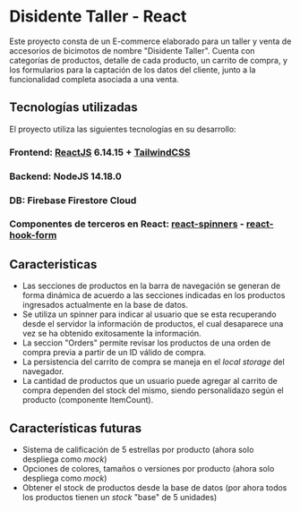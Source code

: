# Disidente Taller - React

Este proyecto consta de un E-commerce elaborado para un taller y venta de accesorios de bicimotos de nombre "Disidente Taller". Cuenta con categorías de productos, detalle de cada producto, un carrito de compra, y los formularios para la captación de los datos del cliente, junto a la funcionalidad completa asociada a una venta. 

## Tecnologías utilizadas

El proyecto utiliza las siguientes tecnologías en su desarrollo:

### Frontend: [ReactJS] 6.14.15 + [TailwindCSS]
### Backend: NodeJS 14.18.0
### DB: Firebase Firestore Cloud
### Componentes de terceros en React: [react-spinners] - [react-hook-form]

## Caracteristicas

- Las secciones de productos en la barra de navegación se generan de forma dinámica de acuerdo a las secciones indicadas en los productos ingresados actualmente en la base de datos.
- Se utiliza un spinner para indicar al usuario que se esta recuperando desde el servidor la información de productos, el cual desaparece una vez se ha obtenido exitosamente la información.
- La seccion "Orders" permite revisar los productos de una orden de compra previa a partir de un ID válido de compra.
- La persistencia del carrito de compra se maneja en el _local storage_ del navegador.
- La cantidad de productos que un usuario puede agregar al carrito de compra dependen del stock del mismo, siendo personalidazo según el producto (componente ItemCount).

## Características futuras

- Sistema de calificación de 5 estrellas por producto (ahora solo despliega como _mock_)
- Opciones de colores, tamaños o versiones por producto (ahora solo despliega como _mock_)
- Obtener el stock de productos desde la base de datos (por ahora todos los productos tienen un _stock_ "base" de 5 unidades)


[react-spinners]: <https://www.davidhu.io/react-spinners/>
[TailwindCSS]: <https://tailwindcss.com/>
[ReactJS]: <https://es.reactjs.org/>
[react-hook-form]: <https://react-hook-form.com/>